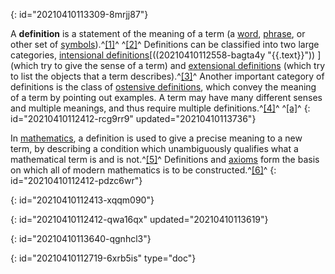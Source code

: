 {: id="20210410113309-8mrjj87"}

A **definition** is a statement of the meaning of a term (a [word](https://en.wikipedia.org/wiki/Word "Word"), [phrase](https://en.wikipedia.org/wiki/Phrase "Phrase"), or other set of [symbols](https://en.wikipedia.org/wiki/Symbol "Symbol")).^[[1]](https://en.wikipedia.org/wiki/Definition#cite_note-1)^ ^[[2]](https://en.wikipedia.org/wiki/Definition#cite_note-2)^ Definitions can be classified into two large categories, [intensional definitions](https://en.wikipedia.org/wiki/Intensional_definition "Intensional definition")[((20210410112558-bagta4y "{{.text}}")) ](which try to give the sense of a term) and [extensional definitions](https://en.wikipedia.org/wiki/Extensional_definition "Extensional definition")  (which try to list the objects that a term describes).^[[3]](https://en.wikipedia.org/wiki/Definition#cite_note-Lyons-3)^ Another important category of definitions is the class of [ostensive definitions](https://en.wikipedia.org/wiki/Ostensive_definition "Ostensive definition"), which convey the meaning of a term by pointing out examples. A term may have many different senses and multiple meanings, and thus require multiple definitions.^[[4]](https://en.wikipedia.org/wiki/Definition#cite_note-4)^ ^[[a]](https://en.wikipedia.org/wiki/Definition#cite_note-5)^
{: id="20210410112412-rcg9rr9" updated="20210410113736"}

In [mathematics](https://en.wikipedia.org/wiki/Mathematics "Mathematics"), a definition is used to give a precise meaning to a new term, by describing a condition which unambiguously qualifies what a mathematical term is and is not.^[[5]](https://en.wikipedia.org/wiki/Definition#cite_note-6)^ Definitions and [axioms](https://en.wikipedia.org/wiki/Axioms "Axioms") form the basis on which all of modern mathematics is to be constructed.^[[6]](https://en.wikipedia.org/wiki/Definition#cite_note-7)^
{: id="20210410112412-pdzc6wr"}

{: id="20210410112413-xqqm090"}

{: id="20210410112412-qwa16qx" updated="20210410113619"}


{: id="20210410113640-qgnhcl3"}


{: id="20210410112719-6xrb5is" type="doc"}
